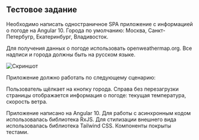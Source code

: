 ## Тестовое задание

Необходимо написать одностраничное SPA приложение с информацией о погоде на Angular 10.
Города по умолчанию: Москва, Санкт-Петербугр, Екатеринбург, Владивосток.

Для получения данных о погоде использовать openweathermap.org. Все надписи и города должны быть на русском языке.

![Скриншот]( https://gcdnb.pbrd.co/images/wUCfrcN5F9e5.png?o=1 )

Приложение должно работать по следующему сценарию:

Пользователь щёлкает на кнопку города. Справа без перезагрузки страницы отображается информация о погоде: текущая
температура, скорость ветра.

Приложение написано на Angular 10. Для работы с асинхронным кодом использовалась библиотека RxJS. 
Для стилизации внешнего вида использовалась библиотека Tailwind CSS.
Компоненты покрыты тестами.
